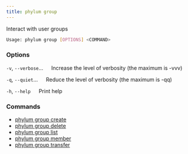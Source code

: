```yaml
---
title: phylum group
---
```


Interact with user groups

```sh
Usage: phylum group [OPTIONS] <COMMAND>
```

### Options

`-v`, `--verbose`...
&emsp; Increase the level of verbosity (the maximum is -vvv)

`-q`, `--quiet`...
&emsp; Reduce the level of verbosity (the maximum is -qq)

`-h`, `--help`
&emsp; Print help

### Commands

* [phylum group create](./phylum_group_create)
* [phylum group delete](./phylum_group_delete)
* [phylum group list](./phylum_group_list)
* [phylum group member](./phylum_group_member)
* [phylum group transfer](./phylum_group_transfer)
